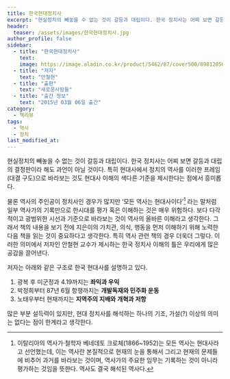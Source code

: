 ```yaml
---
title: 한국현대정치사
excerpt: "현실정치의 빼놓을 수 없는 것이 갈등과 대립이다. 한국 정치사는 어찌 보면 갈등과 대립의 결정판이라 해도 과언이 아닐 것이다. 특히 현대사에서 정치의 역사를 이러한 프레임(대결 구도)으로 바라보는 것도 현대사 이해의 색다른 기준을 제시한다는 점에서 흥미롭다."
header:
  teaser: /assets/images/한국현대정치사.jpg
author_profile: false
sidebar:
  - title: "한국현대정치사"
    text:
    image: https://image.aladin.co.kr/product/5462/87/cover500/8981205078_1.jpg
  - title: "저자"
    text: "안철현"
  - title: "출판"
    text: "새로운사람들"
  - title: "출간 정보"
    text: "2015년 03월 06일 출간"
category:
  - 책리뷰
tags:
  - 역사
  - 정치
last_modified_at:
---
```


현실정치의 빼놓을 수 없는 것이 갈등과 대립이다. 한국 정치사는 어찌 보면 갈등과 대립의 결정판이라 해도 과언이 아닐 것이다. 특히 현대사에서 정치의 역사를 이러한 프레임(대결 구도)으로 바라보는 것도 현대사 이해의 색다른 기준을 제시한다는 점에서 흥미롭다. 

물론 역사의 주인공이 정치사인 경우가 많지만 ‘모든 역사는 현대사이다’[^1] 라는 말처럼 일부 역사가의 기록만으로 한시대를 평가 혹은 이해하는 것은 매우 위험하다. 보다 다각적이고 광범위한 시선과 기준으로 바라보는 것이 역사의 올바른 이해라고 생각한다. 그래서 책의 내용을 보기 전에 지은이의 가치관, 의식, 행동을 먼저 이해하기 위해 노력한 다음 책을 읽는 것이 중요하다고 생각한다. 특히 역사 관련 책의 경우 더욱더 그렇다. 이러한 의미에서 저자인 안철현 교수가 제시하는 한국 정치사 이해의 틀은 우리에게 많은 공감을 끌어낸다. 

저자는 아래와 같은 구조로 한국 현대사를 설명하고 있다. 

1. 광복 후 미군정과 4.19까지는 **좌익과 우익**
2. 박정희부터 87년 6월 항쟁까지는 **개발독재와 민주화 운동**
3. 노태우부터 현재까지는 **지역주의 지배와 개혁과 저항**

많은 부분 설득력이 있지만, 현대 정치사를 해석하는 하나의 기조, 가설(?) 이상의 의미는 없다는 점이 한계라고 생각한다. 

[^1]: 이탈리아의 역사가·철학자 베네데토 크로체(1866~1952)는 모든 역사는 현대사라고 선언했는데, 이는 역사란 본질적으로 현재의 눈을 통해서 그리고 현재의 문제들에 비추어 과거를 바라보는 것이며, 역사가의 주요한 임무는 기록하는 것이 아니라 평가하는 것임을 뜻한다. 역사도 결국 해석된 역사다.



